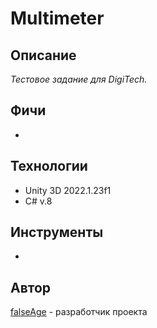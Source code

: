 # Multimeter

## Описание

*Тестовое задание для DigiTech.*

## Фичи

<ul>
  <li></li>
</ul>

## Технологии

<ul>
  <li>Unity 3D 2022.1.23f1</li>

  <li>C# v.8</li>
</ul>

## Инструменты

<ul>
  <li></li>
</ul>

## Автор
[falseAge](https://github.com/falseAge) - разработчик проекта
